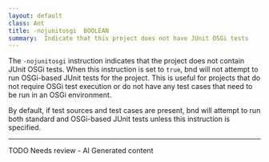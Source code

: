 ```yaml
---
layout: default
class: Ant
title: -nojunitosgi  BOOLEAN
summary:  Indicate that this project does not have JUnit OSGi tests
---
```


The `-nojunitosgi` instruction indicates that the project does not contain JUnit OSGi tests. When this instruction is set to `true`, bnd will not attempt to run OSGi-based JUnit tests for the project. This is useful for projects that do not require OSGi test execution or do not have any test cases that need to be run in an OSGi environment.

By default, if test sources and test cases are present, bnd will attempt to run both standard and OSGi-based JUnit tests unless this instruction is specified.


---
TODO Needs review - AI Generated content